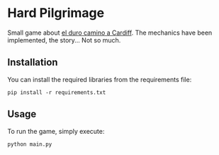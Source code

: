 # Hard Pilgrimage

Small game about [el duro camino a Cardiff](https://as.com/epik/2017/05/27/portada/1495909069_074630.html). The mechanics have been implemented, the story... Not so much.

## Installation

You can install the required libraries from the requirements file:
```buildoutcfg
pip install -r requirements.txt
```

## Usage

To run the game, simply execute:
```buildoutcfg
python main.py
```
